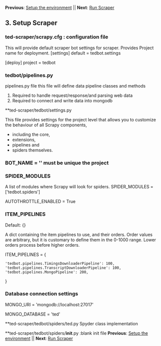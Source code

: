 **Previous**: [Setup the environment](02-Setup_Environment.md) || **Next**: [Run Scraper](04-Run_Scraper.md)
## 3. Setup Scraper

### ted-scraper/scrapy.cfg : configuration file
This will provide default scraper bot settings for scraper. 
Provides Project name for deployment.
[settings]
default = tedbot.settings

[deploy]
project = tedbot

### tedbot/pipelines.py
pipelines.py file 
this file will define data pipeline classes and methods
  1. Required to handle request/response/and parsing web data
  2. Required to connect and write data into mongodb 
  
**ted-scraper/tedbot/settings.py

This file provides settings for the project level that allows you to customize the behaviour of all Scrapy components, 
  - including the core, 
  - extensions, 
  - pipelines and 
  - spiders themselves.
  
### BOT_NAME = '<name of bot>' must be unique the project

### SPIDER_MODULES
A list of modules where Scrapy will look for spiders.
SPIDER_MODULES = ['tedbot.spiders'] 

AUTOTHROTTLE_ENABLED = True

### ITEM_PIPELINES
Default: {}

A dict containing the item pipelines to use, and their orders. Order values are arbitrary, but it is customary to define them 
in the 0-1000 range. Lower orders process before higher orders.

ITEM_PIPELINES = {

    'tedbot.pipelines.TimingsDownloaderPipeline': 100,
    'tedbot.pipelines.TranscriptDownloaderPipeline': 100,
    'tedbot.pipelines.MongoPipeline': 200,
}

### Database connection settings
MONGO_URI = 'mongodb://localhost:27017'

MONGO_DATABASE = 'ted'

**ted-scraper/tedbot/spiders/ted.py Spyder class implementation

**ted-scraper/tedbot/spiders/__init__.py :blank init file
**Previous**: [Setup the environment](02-Setup_Environment.md) || **Next**: [Run Scraper](04-Run_Scraper.md)
